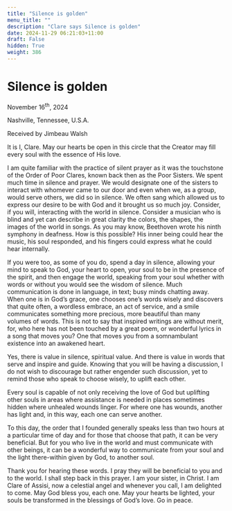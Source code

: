 ```yaml
---
title: "Silence is golden"
menu_title: ""
description: "Clare says Silence is golden"
date: 2024-11-29 06:21:03+11:00
draft: False
hidden: True
weight: 386
---
```

# Silence is golden

November 16<sup>th</sup>, 2024

Nashville, Tennessee, U.S.A.

Received by Jimbeau Walsh  

It is I, Clare. May our hearts be open in this circle that the Creator may fill every soul with the essence of His love. 
   
I am quite familiar with the practice of silent prayer as it was the touchstone of the Order of Poor Clares, known back then as the Poor Sisters. We spent much time in silence and prayer. We would designate one of the sisters to interact with whomever came to our door and even when we, as a group, would serve others, we did so in silence. We often sang which allowed us to express our desire to be with God and it brought us so much joy. Consider, if you will, interacting with the world in silence. Consider a musician who is blind and yet can describe in great clarity the colors, the shapes, the images of the world in songs. As you may know, Beethoven wrote his ninth symphony in deafness. How is this possible? His inner being could hear the music, his soul responded, and his fingers could express what he could hear internally. 

If you were too, as some of you do, spend a day in silence, allowing your mind to speak to God, your heart to open, your soul to be in the presence of the spirit, and then engage the world, speaking from your soul whether with words or without you would see the wisdom of silence. Much communication is done in language, in text; busy minds chatting away. When one is in God’s grace, one chooses one’s words wisely and discovers that quite often, a wordless embrace, an act of service, and a smile communicates something more precious, more beautiful than many volumes of words. This is not to say that inspired writings are without merit, for, who here has not been touched by a great poem, or wonderful lyrics in a song that moves you? One that moves you from a somnambulant existence into an awakened heart. 
   
Yes, there is value in silence, spiritual value. And there is value in words that serve and inspire and guide. Knowing that you will be having a discussion, I do not wish to discourage but rather engender such discussion, yet to remind those who speak to choose wisely, to uplift each other. 
     
Every soul is capable of not only receiving the love of God but uplifting other souls in areas where assistance is needed in places sometimes hidden where unhealed wounds linger. For where one has wounds, another has light and, in this way, each one can serve another.
   
To this day, the order that I founded generally speaks less than two hours at a particular time of day and for those that choose that path, it can be very beneficial. But for you who live in the world and must communicate with other beings, it can be a wonderful way to communicate from your soul and the light there-within given by God, to another soul. 
  
Thank you for hearing these words. I pray they will be beneficial to you and to the world. I shall step back in this prayer. I am your sister, in Christ. I am Clare of Assisi, now a celestial angel and whenever you call, I am delighted to come. May God bless you, each one. May your hearts be lighted, your souls be transformed in the blessings of God’s love. Go in peace.